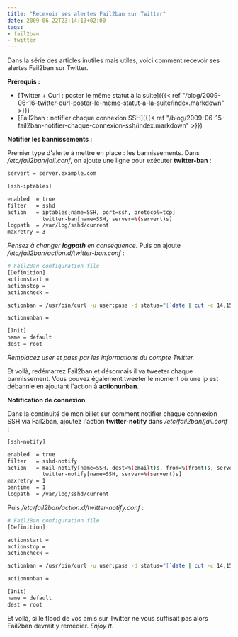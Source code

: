 ```yaml
---
title: "Recevoir ses alertes Fail2ban sur Twitter"
date: 2009-06-22T23:14:13+02:00
tags:
- fail2ban
- twitter
---
```


Dans la série des articles inutiles mais utiles, voici comment recevoir ses alertes Fail2ban sur Twitter.

**Prérequis :**
	
  * [Twitter + Curl : poster le même statut à la suite]({{< ref "/blog/2009-06-16-twitter-curl-poster-le-meme-statut-a-la-suite/index.markdown" >}})
  * [Fail2ban : notifier chaque connexion SSH]({{< ref "/blog/2009-06-15-fail2ban-notifier-chaque-connexion-ssh/index.markdown" >}})

**Notifier les bannissements :**

Premier type d'alerte à mettre en place : les bannissements. Dans _/etc/fail2ban/jail.conf_, on ajoute une ligne pour exécuter **twitter-ban** :

``` bash
servert = server.example.com

[ssh-iptables]

enabled  = true
filter   = sshd
action   = iptables[name=SSH, port=ssh, protocol=tcp]
           twitter-ban[name=SSH, server=%(servert)s]
logpath  = /var/log/sshd/current
maxretry = 3
```

_Pensez à changer **logpath** en conséquence._ Puis on ajoute _/etc/fail2ban/action.d/twitter-ban.conf_ :

``` bash
# Fail2Ban configuration file
[Definition]
actionstart =
actionstop =
actioncheck =

actionban = /usr/bin/curl -u user:pass -d status="[`date | cut -c 14,15,17,18,20,21`] <ip> has been banned from <server> (<name> attempt)" http://twitter.com/statuses/update.xml

actionunban =

[Init]
name = default
dest = root
```

_Remplacez user et pass par les informations du compte Twitter._

Et voilà, redémarrez Fail2ban et désormais il va tweeter chaque bannissement. Vous pouvez également tweeter le moment où une ip est débannie en ajoutant l'action à **actionunban**.

**Notification de connexion**

Dans la continuité de mon billet sur comment notifier chaque connexion SSH via Fail2ban, ajoutez l'action **twitter-notify** dans _/etc/fail2ban/jail.conf_ :

``` bash
[ssh-notify]

enabled  = true
filter   = sshd-notify
action   = mail-notify[name=SSH, dest=%(emailt)s, from=%(fromt)s, server=%(servert)s, serverip=%(serveript)s]
           twitter-notify[name=SSH, server=%(servert)s]
maxretry = 1
bantime  = 1
logpath  = /var/log/sshd/current
```

Puis _/etc/fail2ban/action.d/twitter-notify.conf_ :

``` bash
# Fail2Ban configuration file
[Definition]

actionstart =
actionstop =
actioncheck =

actionban = /usr/bin/curl -u user:pass -d status="[`date | cut -c 14,15,17,18,20,21`] <ip> connected on <server>/<name>" http://twitter.com/statuses/update.xml

actionunban =

[Init]
name = default
dest = root
```

Et voilà, si le flood de vos amis sur Twitter ne vous suffisait pas alors Fail2ban devrait y remédier. _Enjoy It_.
